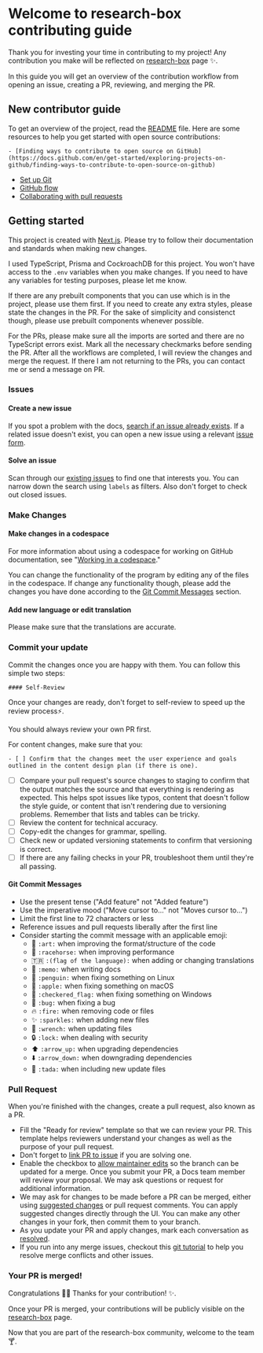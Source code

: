 # Welcome to research-box contributing guide <!-- omit in toc -->

Thank you for investing your time in contributing to my project! Any contribution you make will be reflected on [research-box](https://github.com/yagiziskirik/research-box) page :sparkles:.

In this guide you will get an overview of the contribution workflow from opening an issue, creating a PR, reviewing, and merging the PR.

## New contributor guide

To get an overview of the project, read the [README](README.md) file. Here are some resources to help you get started with open source contributions:

    - [Finding ways to contribute to open source on GitHub](https://docs.github.com/en/get-started/exploring-projects-on-github/finding-ways-to-contribute-to-open-source-on-github)

- [Set up Git](https://docs.github.com/en/get-started/quickstart/set-up-git)
- [GitHub flow](https://docs.github.com/en/get-started/quickstart/github-flow)
- [Collaborating with pull requests](https://docs.github.com/en/github/collaborating-with-pull-requests)

## Getting started

This project is created with [Next.js](https://nextjs.org). Please try to follow their documentation and standards when making new changes.

I used TypeScript, Prisma and CockroachDB for this project. You won't have access to the `.env` variables when you make changes. If you need to have any variables for testing purposes, please let me know.

If there are any prebuilt components that you can use which is in the project, please use them first. If you need to create any extra styles, please state the changes in the PR. For the sake of simplicity and consistenct though, please use prebuilt components whenever possible.

For the PRs, please make sure all the imports are sorted and there are no TypeScript errors exist. Mark all the necessary checkmarks before sending the PR. After all the workflows are completed, I will review the changes and merge the request. If there I am not returning to the PRs, you can contact me or send a message on PR.

### Issues

#### Create a new issue

If you spot a problem with the docs, [search if an issue already exists](https://docs.github.com/en/github/searching-for-information-on-github/searching-on-github/searching-issues-and-pull-requests#search-by-the-title-body-or-comments). If a related issue doesn't exist, you can open a new issue using a relevant [issue form](https://github.com/yagiziskirik/research-box/issues/new/choose).

#### Solve an issue

Scan through our [existing issues](https://github.com/yagiziskirik/research-box/issues?q=is%3Aissue) to find one that interests you. You can narrow down the search using `labels` as filters. Also don't forget to check out closed issues.

### Make Changes

#### Make changes in a codespace

For more information about using a codespace for working on GitHub documentation, see "[Working in a codespace](https://github.com/github/docs/blob/main/contributing/codespace.md)."

You can change the functionality of the program by editing any of the files in the codespace. If change any functionality though, please add the changes you have done according to the [Git Commit Messages](#git-commit-messages) section.

#### Add new language or edit translation

Please make sure that the translations are accurate.

### Commit your update

Commit the changes once you are happy with them. You can follow this simple two steps:

    #### Self-Review

Once your changes are ready, don't forget to self-review to speed up the review process:zap:.

You should always review your own PR first.

For content changes, make sure that you:

    - [ ] Confirm that the changes meet the user experience and goals outlined in the content design plan (if there is one).

- [ ] Compare your pull request's source changes to staging to confirm that the output matches the source and that everything is rendering as expected. This helps spot issues like typos, content that doesn't follow the style guide, or content that isn't rendering due to versioning problems. Remember that lists and tables can be tricky.
- [ ] Review the content for technical accuracy.
- [ ] Copy-edit the changes for grammar, spelling.
- [ ] Check new or updated versioning statements to confirm that versioning is correct.
- [ ] If there are any failing checks in your PR, troubleshoot them until they're all passing.

#### Git Commit Messages

- Use the present tense ("Add feature" not "Added feature")
- Use the imperative mood ("Move cursor to..." not "Moves cursor to...")
- Limit the first line to 72 characters or less
- Reference issues and pull requests liberally after the first line
- Consider starting the commit message with an applicable emoji:
  - :art: `:art:` when improving the format/structure of the code
  - :racehorse: `:racehorse:` when improving performance
  - :tr: `:(flag of the language):` when adding or changing translations
  - :memo: `:memo:` when writing docs
  - :penguin: `:penguin:` when fixing something on Linux
  - :apple: `:apple:` when fixing something on macOS
  - :checkered_flag: `:checkered_flag:` when fixing something on Windows
  - :bug: `:bug:` when fixing a bug
  - :fire: `:fire:` when removing code or files
  - :sparkles: `:sparkles:` when adding new files
  - :wrench: `:wrench:` when updating files
  - :lock: `:lock:` when dealing with security
  - :arrow_up: `:arrow_up:` when upgrading dependencies
  - :arrow_down: `:arrow_down:` when downgrading dependencies
  - :tada: `:tada:` when including new update files

### Pull Request

When you're finished with the changes, create a pull request, also known as a PR.

- Fill the "Ready for review" template so that we can review your PR. This template helps reviewers understand your changes as well as the purpose of your pull request.
- Don't forget to [link PR to issue](https://docs.github.com/en/issues/tracking-your-work-with-issues/linking-a-pull-request-to-an-issue) if you are solving one.
- Enable the checkbox to [allow maintainer edits](https://docs.github.com/en/github/collaborating-with-issues-and-pull-requests/allowing-changes-to-a-pull-request-branch-created-from-a-fork) so the branch can be updated for a merge.
  Once you submit your PR, a Docs team member will review your proposal. We may ask questions or request for additional information.
- We may ask for changes to be made before a PR can be merged, either using [suggested changes](https://docs.github.com/en/github/collaborating-with-issues-and-pull-requests/incorporating-feedback-in-your-pull-request) or pull request comments. You can apply suggested changes directly through the UI. You can make any other changes in your fork, then commit them to your branch.
- As you update your PR and apply changes, mark each conversation as [resolved](https://docs.github.com/en/github/collaborating-with-issues-and-pull-requests/commenting-on-a-pull-request#resolving-conversations).
- If you run into any merge issues, checkout this [git tutorial](https://lab.github.com/githubtraining/managing-merge-conflicts) to help you resolve merge conflicts and other issues.

### Your PR is merged!

Congratulations :tada::tada: Thanks for your contribution! :sparkles:.

Once your PR is merged, your contributions will be publicly visible on the [research-box](https://github.com/yagiziskirik/research-box) page.

Now that you are part of the research-box community, welcome to the team :cocktail:.

